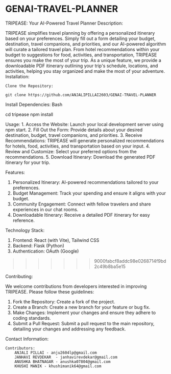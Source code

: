 
# GENAI-TRAVEL-PLANNER

TRIPEASE: Your AI-Powered Travel Planner
Description:

TRIPEASE simplifies travel planning by offering a personalized itinerary based on your preferences. Simply fill out a form detailing your budget, destination, travel companions, and priorities, and our AI-powered algorithm will curate a tailored travel plan. From hotel recommendations within your budget to suggestions for food, activities, and transportation, TRIPEASE ensures you make the most of your trip. As a unique feature, we provide a downloadable PDF itinerary outlining your trip's schedule, locations, and activities, helping you stay organized and make the most of your adventure.
Installation:

    Clone the Repository:

    git clone https://github.com/ANJALIPILLAI2603/GENAI-TRAVEL-PLANNER


Install Dependencies:
Bash

cd tripease
npm install

Usage:
    1. Access the Website: Launch your local development server using npm start.
    2. Fill Out the Form: Provide details about your desired destination, budget, travel companions, and priorities.
    3. Receive Recommendations: TRIPEASE will generate personalized recommendations for hotels, food, activities, and transportation based on your input.
    4. Review and Customize: Select your preferred options from the recommendations.
    5. Download Itinerary: Download the generated PDF itinerary for your trip.

Features:

   1. Personalized Itinerary: AI-powered recommendations tailored to your preferences.
   2. Budget Management: Track your spending and ensure it aligns with your budget.
   3. Community Engagement: Connect with fellow travelers and share experiences in our chat rooms.
   4. Downloadable Itinerary: Receive a detailed PDF itinerary for easy reference.

Technology Stack:

   1. Frontend: React (with Vite), Tailwind CSS
   2. Backend: Flask (Python)
   3. Authentication: OAuth (Google)
>>>>>>> 9000fabcf8addc98e0268714f9bd2c49b8ba5e15

Contributing:

We welcome contributions from developers interested in improving TRIPEASE. Please follow these guidelines:
   1. Fork the Repository: Create a fork of the project.
   2. Create a Branch: Create a new branch for your feature or bug fix.
   3. Make Changes: Implement your changes and ensure they adhere to coding standards.
   4. Submit a Pull Request: Submit a pull request to the main repository, detailing your changes and addressing any feedback.   

Contact Information:

    Contributors:
        ANJALI PILLAI - anju2604lp@gmail.com
        JANHAVI REVDEKAR  - janhavirevdekar@gmail.com
        ANUSHKA BHATNAGAR - anushka07804@gmail.com
        KHUSHI MANIK - khushimanik64@gmail.com